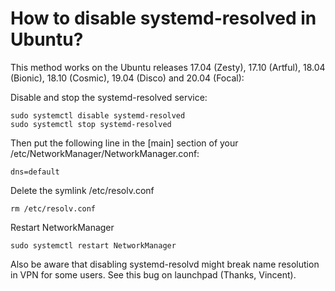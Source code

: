 # How to disable systemd-resolved in Ubuntu?

This method works on the Ubuntu releases 17.04 (Zesty), 17.10 (Artful), 18.04 (Bionic), 18.10 (Cosmic), 19.04 (Disco) and 20.04 (Focal):

Disable and stop the systemd-resolved service:
```
sudo systemctl disable systemd-resolved
sudo systemctl stop systemd-resolved
```
Then put the following line in the [main] section of your /etc/NetworkManager/NetworkManager.conf:
```
dns=default
```
Delete the symlink /etc/resolv.conf
```
rm /etc/resolv.conf
```
Restart NetworkManager
```
sudo systemctl restart NetworkManager
```
Also be aware that disabling systemd-resolvd might break name resolution in VPN for some users. See this bug on launchpad (Thanks, Vincent).

